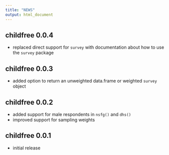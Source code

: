 ```yaml
---
title: "NEWS"
output: html_document
---
```


## childfree 0.0.4

* replaced direct support for `survey` with documentation about how to use the `survey` package

## childfree 0.0.3

* added option to return an unweighted data.frame or weighted `survey` object

## childfree 0.0.2

* added support for male respondents in `nsfg()` and `dhs()`
* improved support for sampling weights

## childfree 0.0.1

* initial release